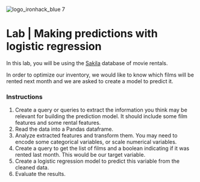 
![logo_ironhack_blue 7](https://user-images.githubusercontent.com/23629340/40541063-a07a0a8a-601a-11e8-91b5-2f13e4e6b441.png)

# Lab | Making predictions with logistic regression

In this lab, you will be using the [Sakila](https://dev.mysql.com/doc/sakila/en/) database of movie rentals.

In order to optimize our inventory, we would like to know which films will be rented next month and we are asked to create a model to predict it.

### Instructions

1. Create a query or queries to extract the information you think may be relevant for building the prediction model. It should include some film features and some rental features.
2. Read the data into a Pandas dataframe.
3. Analyze extracted features and transform them. You may need to encode some categorical variables, or scale numerical variables.
4. Create a query to get the list of films and a boolean indicating if it was rented last month. This would be our target variable.
5. Create a logistic regression model to predict this variable from the cleaned data.
6. Evaluate the results.
